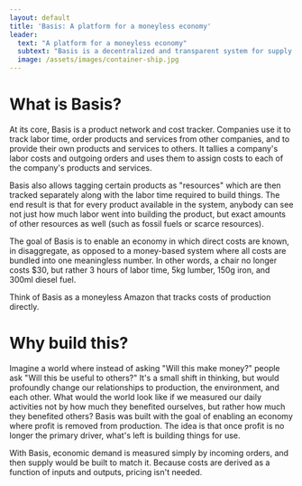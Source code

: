 ```yaml
---
layout: default
title: 'Basis: A platform for a moneyless economy'
leader:
  text: "A platform for a moneyless economy"
  subtext: "Basis is a decentralized and transparent system for supply chain automation and cost tracking"
  image: /assets/images/container-ship.jpg
---
```


# What is Basis?

At its core, Basis is a product network and cost tracker. Companies use it to track labor time, order products and services from other companies, and to provide their own products and services to others. It tallies a company's labor costs and outgoing orders and uses them to assign costs to each of the company's products and services.

Basis also allows tagging certain products as "resources" which are then tracked separately along with the labor time required to build things. The end result is that for every product available in the system, anybody can see not just how much labor went into building the product, but exact amounts of other resources as well (such as fossil fuels or scarce resources).

The goal of Basis is to enable an economy in which direct costs are known, in disaggregate, as opposed to a money-based system where all costs are bundled into one meaningless number. In other words, a chair no longer costs $30, but rather 3 hours of labor time, 5kg lumber, 150g iron, and 300ml diesel fuel.

Think of Basis as a moneyless Amazon that tracks costs of production directly.

# Why build this?

Imagine a world where instead of asking "Will this make money?" people ask "Will this be useful to others?" It's a small shift in thinking, but would profoundly change our relationships to production, the environment, and each other. What would the world look like if we measured our daily activities not by how much they benefited ourselves, but rather how much they benefited others? Basis was built with the goal of enabling an economy where profit is removed from production. The idea is that once profit is no longer the primary driver, what's left is building things for use.

With Basis, economic demand is measured simply by incoming orders, and then supply would be built to match it. Because costs are derived as a function of inputs and outputs, pricing isn't needed.

